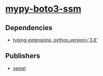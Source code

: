 # [mypy-boto3-ssm](https://pypi.org/project/mypy-boto3-ssm)

## Dependencies
- [typing-extensions; python_version<'3.8'](packages/t/typing-extensions.md)



## Publishers
- [vemel](https://pypi.org/user/vemel)

